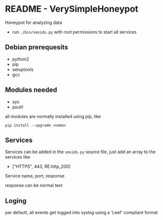 README - VerySimpleHoneypot
====
Honeypot for analyzing  data

* run `./bin/smsids.py` with root permissions to start all services

## Debian prerequesits
* python2 
* pip
* setuptools
* gcc

## Modules needed
* sys
* psutil

all modules are normally installed using pip, like

    pip install --upgrade <name>

## Services
Services can be added in the `smsids.py` source file, just add an array to the services like

* ["HTTPS", 443, RE.http_200]

Service name, port, response

response can be normal text 

## Loging
per default, all events get logged into syslog using a 'Leef' compliant format


